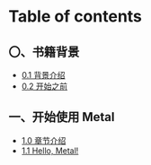 # Table of contents

## 〇、书籍背景 <a href="#book-background" id="book-background"></a>

* [0.1 背景介绍](README.md)
* [0.2 开始之前](<README (1).md>)

## 一、开始使用 Metal <a href="#beginning-metal" id="beginning-metal"></a>

* [1.0 章节介绍](beginning-metal/1.0-zhang-jie-jie-shao.md)
* [1.1 Hello, Metal!](beginning-metal/1.1-hello-metal.md)
